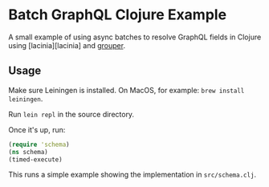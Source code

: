 # Batch GraphQL Clojure Example

A small example of using async batches to resolve GraphQL fields in Clojure
using [lacinia][lacinia] and [grouper][grouper].

[lacina]: https://github.com/walmartlabs/lacinia
[grouper]: https://github.com/junegunn/grouper

## Usage

Make sure Leiningen is installed. On MacOS, for example: `brew install leiningen`.

Run `lein repl` in the source directory.

Once it's up, run:

```clj
(require 'schema)
(ns schema)
(timed-execute)
```

This runs a simple example showing the implementation in `src/schema.clj`.
